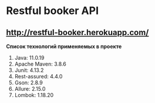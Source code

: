 # Restful booker API

## http://restful-booker.herokuapp.com/

**Список технологий применяемых в проекте**
1. Java: 11.0.19 
2. Apache Maven: 3.8.6 
3. Junit: 4.13.2
4. Rest-assured: 4.4.0
5. Gson: 2.8.9
6. Allure: 2.15.0
7. Lombok: 1.18.20